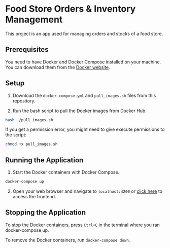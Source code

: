 # Food Store Orders & Inventory Management 

This project is an app used for managing orders and stocks of a food store.

## Prerequisites

You need to have Docker and Docker Compose installed on your machine. You can download them from the [Docker website](https://www.docker.com/get-started).

## Setup

1. Download the `docker-compose.yml` and `pull_images.sh` files from this repository.

2. Run the bash script to pull the Docker images from Docker Hub.

```bash
bash ./pull_images.sh
```
If you get a permission error, you might need to give execute permissions to the script:

```bash
chmod +x pull_images.sh
```

## Running the Application

1. Start the Docker containers with Docker Compose.

```bash 
docker-compose up
```

2. Open your web browser and navigate to `localhost:4200` or [click here](http://localhost:4200) to access the frontend.


## Stopping the Application

To stop the Docker containers, press `Ctrl+C` in the terminal where you ran docker-compose up.

To remove the Docker containers, run `docker-compose down`.
